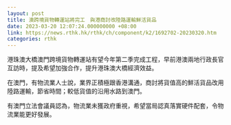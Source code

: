 ```yaml
---
layout: post
title: 澳跨境貨物轉運站將完工　與港商討改陸路運輸鮮活貨品
date: 2023-03-20 12:07:24.000000000 +08:00
link: https://news.rthk.hk/rthk/ch/component/k2/1692702-20230320.htm
categories: rthk
---
```


港珠澳大橋澳門跨境貨物轉運站有望今年第二季完成工程，早前港澳兩地行政長官互訪時，提及希望加強合作，提升港珠澳大橋經濟效益。

在澳門，有物流業人士說，業界正積極跟香港溝通，商討將貨值高的鮮活貨品改用陸路運輸，節省時間；較低貨值的沿用水路到澳門。

有澳門立法會議員認為，物流業未獲政府重視，希望當局認真落實硬件配套，令物流業能更好發展。
